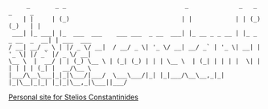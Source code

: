          _       _ _                                 _              _   _       _     _           
        | |     | (_)                               | |            | | (_)     (_)   | |          
     ___| |_ ___| |_  ___  ___    ___ ___  _ __  ___| |_ __ _ _ __ | |_ _ _ __  _  __| | ___  ___ 
    / __| __/ _ \ | |/ _ \/ __|  / __/ _ \| '_ \/ __| __/ _` | '_ \| __| | '_ \| |/ _` |/ _ \/ __|
    \__ \  |  __/ | | (_) \__ \ | (_| (_) | | | \__ \  | (_| | | | |  \| | | | | | (_| |  __/\__ \
    |___/\__\___|_|_|\___/|___/  \___\___/|_| |_|___/\__\__,_|_| |_|\__|_|_| |_|_|\__,_|\___||___/

[Personal site for Stelios Constantinides](https://www.steliosconstantinides.com)
